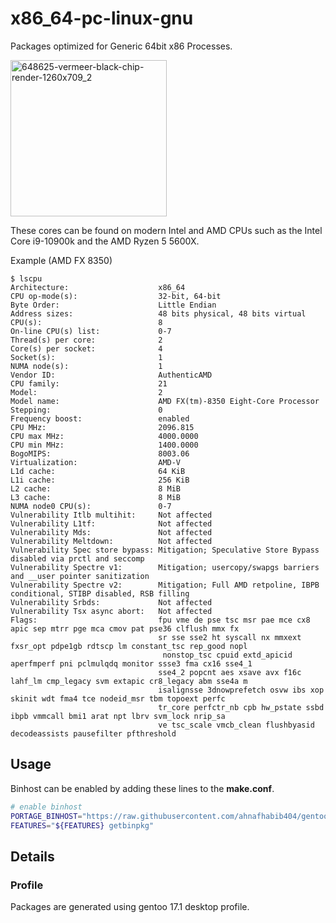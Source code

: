 # x86_64-pc-linux-gnu


Packages optimized for Generic 64bit x86 Processes.

<img src="https://raw.githubusercontent.com/ahnafhabib404/gentoo-binhost/master/images/648625-vermeer-black-chip-render-1260x709_2.png" alt="648625-vermeer-black-chip-render-1260x709_2" width="250" />

These cores can be found on modern Intel and AMD CPUs such as the Intel Core i9-10900k and the AMD Ryzen 5 5600X.


Example (AMD FX 8350)

```
$ lscpu
Architecture:                    x86_64
CPU op-mode(s):                  32-bit, 64-bit
Byte Order:                      Little Endian
Address sizes:                   48 bits physical, 48 bits virtual
CPU(s):                          8
On-line CPU(s) list:             0-7
Thread(s) per core:              2
Core(s) per socket:              4
Socket(s):                       1
NUMA node(s):                    1
Vendor ID:                       AuthenticAMD
CPU family:                      21
Model:                           2
Model name:                      AMD FX(tm)-8350 Eight-Core Processor
Stepping:                        0
Frequency boost:                 enabled
CPU MHz:                         2096.815
CPU max MHz:                     4000.0000
CPU min MHz:                     1400.0000
BogoMIPS:                        8003.06
Virtualization:                  AMD-V
L1d cache:                       64 KiB
L1i cache:                       256 KiB
L2 cache:                        8 MiB
L3 cache:                        8 MiB
NUMA node0 CPU(s):               0-7
Vulnerability Itlb multihit:     Not affected
Vulnerability L1tf:              Not affected
Vulnerability Mds:               Not affected
Vulnerability Meltdown:          Not affected
Vulnerability Spec store bypass: Mitigation; Speculative Store Bypass disabled via prctl and seccomp
Vulnerability Spectre v1:        Mitigation; usercopy/swapgs barriers and __user pointer sanitization
Vulnerability Spectre v2:        Mitigation; Full AMD retpoline, IBPB conditional, STIBP disabled, RSB filling
Vulnerability Srbds:             Not affected
Vulnerability Tsx async abort:   Not affected
Flags:                           fpu vme de pse tsc msr pae mce cx8 apic sep mtrr pge mca cmov pat pse36 clflush mmx fx
                                 sr sse sse2 ht syscall nx mmxext fxsr_opt pdpe1gb rdtscp lm constant_tsc rep_good nopl
                                  nonstop_tsc cpuid extd_apicid aperfmperf pni pclmulqdq monitor ssse3 fma cx16 sse4_1 
                                 sse4_2 popcnt aes xsave avx f16c lahf_lm cmp_legacy svm extapic cr8_legacy abm sse4a m
                                 isalignsse 3dnowprefetch osvw ibs xop skinit wdt fma4 tce nodeid_msr tbm topoext perfc
                                 tr_core perfctr_nb cpb hw_pstate ssbd ibpb vmmcall bmi1 arat npt lbrv svm_lock nrip_sa
                                 ve tsc_scale vmcb_clean flushbyasid decodeassists pausefilter pfthreshold
```
## Usage

Binhost can be enabled by adding these lines to the **make.conf**.

```bash
# enable binhost
PORTAGE_BINHOST="https://raw.githubusercontent.com/ahnafhabib404/gentoo-binhost/${CHOST}"
FEATURES="${FEATURES} getbinpkg"
```

## Details

### Profile

Packages are generated using gentoo 17.1 desktop profile.
